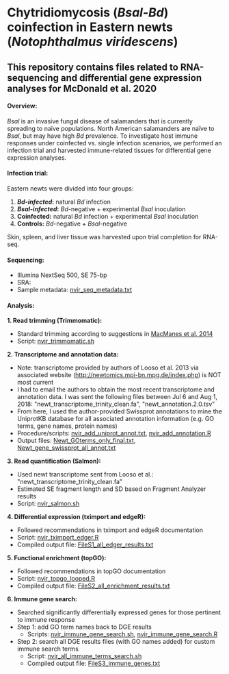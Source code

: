 # Chytridiomycosis (*Bsal-Bd*) coinfection in Eastern newts (*Notophthalmus viridescens*)

## This repository contains files related to RNA-sequencing and differential gene expression analyses for McDonald et al. 2020

#### Overview:
*Bsal* is an invasive fungal disease of salamanders that is currently spreading to naïve populations. North American salamanders are naïve to *Bsal*, but may have high *Bd* prevalence. To investigate host immune responses under coinfected vs. single infection scenarios, we performed an infection trial and harvested immune-related tissues for differential gene expression analyses.

#### Infection trial:
Eastern newts were divided into four groups:
1. __*Bd-infected*:__  natural *Bd* infection
1. __*Bsal-infected*:__  *Bd*-negative + experimental *Bsal* inoculation
1. __Coinfected:__  natural *Bd* infection + experimental *Bsal* inoculation
1. __Controls:__  *Bd*-negative + *Bsal*-negative

Skin, spleen, and liver tissue was harvested upon trial completion for RNA-seq.

#### Sequencing:
- Illumina NextSeq 500, SE 75-bp
- SRA:
- Sample metadata: [nvir_seq_metadata.txt](nvir_seq_metadata.txt)

#### Analysis:
__1. Read trimming (Trimmomatic):__
- Standard trimming according to suggestions in [MacManes et al. 2014](https://www.frontiersin.org/articles/10.3389/fgene.2014.00013/full)
- Script: [nvir_trimmomatic.sh](nvir_trimmomatic.sh)

__2. Transcriptome and annotation data:__
- Note: transcriptome provided by authors of Looso et al. 2013 via associated website (http://newtomics.mpi-bn.mpg.de/index.php) is NOT most current
- I had to email the authors to obtain the most recent transcriptome and annotation data. I was sent the following files between Jul 6 and Aug 1, 2018: "newt_transcriptome_trinity_clean.fa", "newt_annotation.2.0.tsv"
- From here, I used the author-provided Swissprot annotations to mine the UniprotKB database for all associated annotation information (e.g. GO terms, gene names, protein names)
- Procedure/scripts: [nvir_add_uniprot_annot.txt](nvir_add_uniprot_annot.txt), [nvir_add_annotation.R](nvir_add_annotation.R)
- Output files: [Newt_GOterms_only_final.txt](Newt_GOterms_only_final.txt), [Newt_gene_swissprot_all_annot.txt](Newt_gene_swissprot_all_annot.txt)

__3. Read quantification (Salmon):__
- Used newt transcriptome sent from Looso et al.: "newt_transcriptome_trinity_clean.fa"
- Estimated SE fragment length and SD based on Fragment Analyzer results
- Script: [nvir_salmon.sh](nvir_salmon.sh)

__4. Differential expression (tximport and edgeR):__
- Followed recommendations in tximport and edgeR documentation
- Script: [nvir_tximport_edger.R](nvir_tximport_edger.R)
- Compiled output file: [FileS1_all_edger_results.txt](FileS1_all_edger_results.txt)

__5. Functional enrichment (topGO):__
- Followed recommendations in topGO documentation
- Script: [nvir_topgo_looped.R](nvir_topgo_looped.R)
- Compiled output file: [FileS2_all_enrichment_results.txt](FileS2_all_enrichment_results.txt)

__6. Immune gene search:__
- Searched significantly differentially expressed genes for those pertinent to immune response
- Step 1: add GO term names back to DGE results
    - Scripts: [nvir_immune_gene_search.sh](nvir_immune_gene_search.sh), [nvir_immune_gene_search.R](nvir_immune_gene_search.R)
- Step 2: search all DGE results files (with GO names added) for custom immune search terms
    - Script: [nvir_all_immune_terms_search.sh](nvir_all_immune_terms_search.sh)
    - Compiled output file: [FileS3_immune_genes.txt](FileS3_immune_genes.txt)
